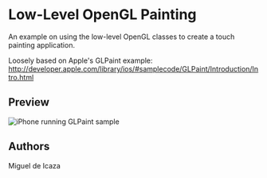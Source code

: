 Low-Level OpenGL Painting
=========================

An example on using the low-level OpenGL classes
to create a touch painting application.

Loosely based on Apple's GLPaint example:
http://developer.apple.com/library/ios/#samplecode/GLPaint/Introduction/Intro.html

Preview
-------

![iPhone running GLPaint sample](http://farm7.static.flickr.com/6143/5999004778_b2801d14e2.jpg)

Authors
-------

Miguel de Icaza
